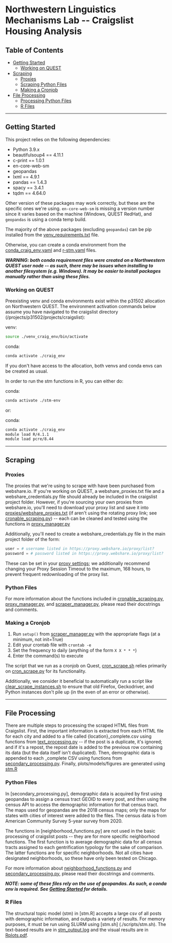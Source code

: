 # Northwestern Linguistics Mechanisms Lab -- Craigslist Housing Analysis

## Table of Contents
* [Getting Started](#getting-started) 
    * [Working on QUEST](#working-on-quest)
* [Scraping](#scraping)
    * [Proxies](#proxies)
    * [Scraping Python Files](#python-files)
    * [Making a Cronjob](#making-a-cronjob)
* [File Processing](#file-processing)
    * [Processing Python Files](#python-files-1)
    * [R Files](#r-files)

---

## Getting Started
This project relies on the following dependencies:
* Python 3.9.x
* beautifulsoup4 == 4.11.1
* c-print == 1.0.1
* en-core-web-sm
* geopandas
* lxml == 4.9.1
* pandas == 1.4.3
* spacy == 3.4.1
* tqdm == 4.64.0

Other version of these packages may work correctly, but these are the specific ones we're using. `en-core-web-sm` is missing a version number since it varies based on the machine (Windows, QUEST RedHat), and `geopandas` is using a conda temp build.

The majority of the above packages (excluding `geopandas`) can be pip installed from the [venv_requirements.txt](./requirements_and_env_files/venv_requirements.txt) file.

Otherwise, you can create a conda environment from the [conda_craig_env.yaml](./requirements_and_env_files/conda_craig_env.yaml) and [r-stm.yaml](./requirements_and_env_files/r-stm.yaml) files.

***WARNING: both conda requirement files were created on a Northwestern QUEST user node -- as such, there may be issues when installing to another filesystem (e.g. Windows). It may be easier to install packages manually rather than using these files.***

### Working on QUEST
Preexisting venv and conda environments exist within the p31502 allocation on Northwestern QUEST. The environment activation commands below assume you have navigated to the craigslist directory (/projects/p31502/projects/craigslist): 

venv:
```bash
source ./venv_craig_env/bin/activate
```

conda:
```bash
conda activate ./craig_env
```

If you don't have access to the allocation, both venvs and conda envs can be created as usual.

In order to run the stm functions in R, you can either do:

conda:
```bash
conda activate ./stm-env
```

or:

conda:
```bash
conda activate ./craig_env
module load R/4.1.1
module load pcre/8.44
```

---

## Scraping

### Proxies
The proxies that we're using to scrape with have been purchased from webshare.io. If you're working on QUEST, a webshare_proxies.txt file and a webshare_credentials.py file should already be included in the craigslist project folder. However, if you're sourcing your own proxies from webshare.io, you'll need to download your proxy list and save it into [proxies/webshare_proxies.txt](proxies/webshare_proxies.txt) (if aren't using the rotating proxy link; see [cronable_scraping.py](./cronable_scraping.py)) -- each can be cleaned and tested using the functions in [proxy_manager.py](./proxy_manager.py) 

Additionally, you'll need to create a webshare_credentials.py file in the main project folder of the form:

```python
user = # username listed in https://proxy.webshare.io/proxy/list?
password = # password listed in https://proxy.webshare.io/proxy/list?
```

These can be set in your [proxy settings](https://proxy.webshare.io/proxy/settings?); we additionally recommend changing your Proxy Session Timeout to the maximum, 168 hours, to prevent frequent redownloading of the proxy list.

### Python Files
For more information about the functions included in [cronable_scraping.py](./cronable_scraping.py), [proxy_manager.py](./proxy_manager.py), and [scraper_manager.py](./scraper_manager.py), please read their docstrings and comments.

### Making a Cronjob
1. Run `setup()` from [scraper_manager.py](./scraper_manager.py) with the appropriate flags (at a minimum, not init=True)
2. Edit your crontab file with `crontab -e`
3. Set the frequency to daily (anything of the form `X X * * *`)
4. Enter the command(s) to execute

The script that we run as a cronjob on Quest, [cron_scrape.sh](./scripts/cron_scrape.sh) relies primarily on [cron_scrape.py](./scripts/cron_scrape.py) for its functionality.

Additionally, we consider it beneficial to automatically run a script like [clear_scrape_instances.sh](./scripts/clear_scrape_instances.sh) to ensure that old Firefox, Geckodriver, and Python instances don't pile up (in the even of an error or otherwise).

---

## File Processing
There are multiple steps to processing the scraped HTML files from Craigslist. First, the important information is extracted from each HTML file for each city and added to a file called {location}_complete.csv using functions from [text_processing.py](./text_processing.py) -- if the post is a duplicate, it's ignored; and if it's a repost, the repost date is added to the previous row containing its data (but the data itself isn't duplicated). Then, demographic data is appended to each _complete CSV using functions from [secondary_processing.py](./secondary_processing.py). Finally, plots/models/figures are generated using [stm.R](./stm.R)

### Python Files
In [secondary_processing.py], demographic data is acquired by first using geopandas to assign a census tract GEOID to every post, and then using the census API to access the demographic information for that census tract. The maps used for geopandas are the 2018 census maps; only the maps for states with cities of interest were added to the files. The census data is from American Community Survey 5-year survey from 2020.

The functions in [neighborhood_functions.py] are not used in the basic processing of craigslist posts -- they are for more specific neighborhood functions. The first function is to average demographic data for all census tracts assigned to each gentrification typology for the sake of comparison. The latter functions are for specific neighborhoods. Not all cities have designated neighborhoods, so these have only been tested on Chicago. 

For more information about [neighborhood_functions.py](./neighborhood_functions.py) and [secondary_processing.py](./secondary_processing.py), please read their docstrings and comments.

***NOTE: some of these files rely on the use of geopandas. As such, a conda env is required. See [Getting Started](#getting-started) for details.***

### R Files
The structural topic model (stm) in [stm.R] accepts a large csv of all posts with demographic information, and outputs a variety of results. For memory purposes, it must be run using SLURM using [stm.sh] (./scripts/stm.sh). The text-based results are in [stm_output.log](./scripts/outfiles/stm_output.log) and the visual results are in [Rplots.pdf](./Rplots.pdf).
